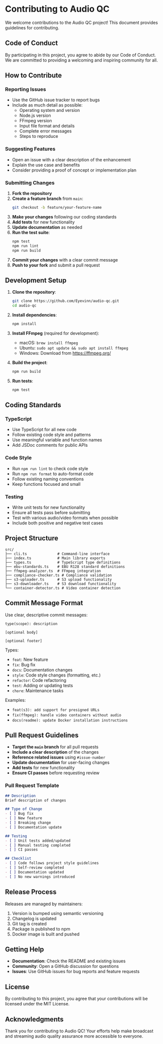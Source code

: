 # Contributing to Audio QC

We welcome contributions to the Audio QC project! This document provides guidelines for contributing.

## Code of Conduct

By participating in this project, you agree to abide by our Code of Conduct. We are committed to providing a welcoming and inspiring community for all.

## How to Contribute

### Reporting Issues

- Use the GitHub issue tracker to report bugs
- Include as much detail as possible:
  - Operating system and version
  - Node.js version
  - FFmpeg version
  - Input file format and details
  - Complete error messages
  - Steps to reproduce

### Suggesting Features

- Open an issue with a clear description of the enhancement
- Explain the use case and benefits
- Consider providing a proof of concept or implementation plan

### Submitting Changes

1. **Fork the repository**
2. **Create a feature branch** from `main`:
   ```bash
   git checkout -b feature/your-feature-name
   ```
3. **Make your changes** following our coding standards
4. **Add tests** for new functionality
5. **Update documentation** as needed
6. **Run the test suite**:
   ```bash
   npm test
   npm run lint
   npm run build
   ```
7. **Commit your changes** with a clear commit message
8. **Push to your fork** and submit a pull request

## Development Setup

1. **Clone the repository**:
   ```bash
   git clone https://github.com/Eyevinn/audio-qc.git
   cd audio-qc
   ```

2. **Install dependencies**:
   ```bash
   npm install
   ```

3. **Install FFmpeg** (required for development):
   - macOS: `brew install ffmpeg`
   - Ubuntu: `sudo apt update && sudo apt install ffmpeg`
   - Windows: Download from https://ffmpeg.org/

4. **Build the project**:
   ```bash
   npm run build
   ```

5. **Run tests**:
   ```bash
   npm test
   ```

## Coding Standards

### TypeScript

- Use TypeScript for all new code
- Follow existing code style and patterns
- Use meaningful variable and function names
- Add JSDoc comments for public APIs

### Code Style

- Run `npm run lint` to check code style
- Run `npm run format` to auto-format code
- Follow existing naming conventions
- Keep functions focused and small

### Testing

- Write unit tests for new functionality
- Ensure all tests pass before submitting
- Test with various audio/video formats when possible
- Include both positive and negative test cases

## Project Structure

```
src/
├── cli.ts              # Command-line interface
├── index.ts            # Main library exports
├── types.ts            # TypeScript type definitions
├── ebu-standards.ts    # EBU R128 standard definitions
├── ffmpeg-analyzer.ts  # FFmpeg integration
├── compliance-checker.ts # Compliance validation
├── s3-uploader.ts      # S3 upload functionality
├── s3-downloader.ts    # S3 download functionality
└── container-detector.ts # Video container detection
```

## Commit Message Format

Use clear, descriptive commit messages:

```
type(scope): description

[optional body]

[optional footer]
```

Types:
- `feat`: New feature
- `fix`: Bug fix
- `docs`: Documentation changes
- `style`: Code style changes (formatting, etc.)
- `refactor`: Code refactoring
- `test`: Adding or updating tests
- `chore`: Maintenance tasks

Examples:
- `feat(s3): add support for presigned URLs`
- `fix(ffmpeg): handle video containers without audio`
- `docs(readme): update Docker installation instructions`

## Pull Request Guidelines

- **Target the `main` branch** for all pull requests
- **Include a clear description** of the changes
- **Reference related issues** using `#issue-number`
- **Update documentation** for user-facing changes
- **Add tests** for new functionality
- **Ensure CI passes** before requesting review

### Pull Request Template

```markdown
## Description
Brief description of changes

## Type of Change
- [ ] Bug fix
- [ ] New feature
- [ ] Breaking change
- [ ] Documentation update

## Testing
- [ ] Unit tests added/updated
- [ ] Manual testing completed
- [ ] CI passes

## Checklist
- [ ] Code follows project style guidelines
- [ ] Self-review completed
- [ ] Documentation updated
- [ ] No new warnings introduced
```

## Release Process

Releases are managed by maintainers:

1. Version is bumped using semantic versioning
2. Changelog is updated
3. Git tag is created
4. Package is published to npm
5. Docker image is built and pushed

## Getting Help

- **Documentation**: Check the README and existing issues
- **Community**: Open a GitHub discussion for questions
- **Issues**: Use GitHub issues for bug reports and feature requests

## License

By contributing to this project, you agree that your contributions will be licensed under the MIT License.

## Acknowledgments

Thank you for contributing to Audio QC! Your efforts help make broadcast and streaming audio quality assurance more accessible to everyone.